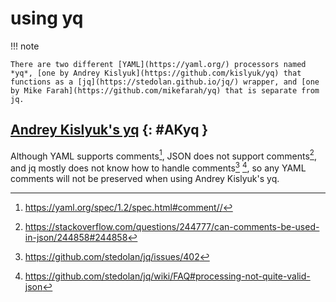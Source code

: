 # using yq

!!! note
    
    There are two different [YAML](https://yaml.org/) processors named *yq*, [one by Andrey Kislyuk](https://github.com/kislyuk/yq) that functions as a [jq](https://stedolan.github.io/jq/) wrapper, and [one by Mike Farah](https://github.com/mikefarah/yq) that is separate from jq.

## [Andrey Kislyuk's yq] {: #AKyq }
Although YAML supports comments[^usingyq1], JSON does not support comments[^usingyq2], and jq mostly does not know how to handle comments[^usingyq3] [^usingyq4], so any YAML comments will not be preserved when using Andrey Kislyuk's yq.

[Andrey Kislyuk's yq]: https://github.com/kislyuk/yq
[^usingyq1]: https://yaml.org/spec/1.2/spec.html#comment//
[^usingyq2]: https://stackoverflow.com/questions/244777/can-comments-be-used-in-json/244858#244858
[^usingyq3]: https://github.com/stedolan/jq/issues/402
[^usingyq4]: https://github.com/stedolan/jq/wiki/FAQ#processing-not-quite-valid-json
